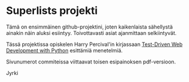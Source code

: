 Superlists projekti
===================

Tämä on ensimmäinen github-projektini, joten kaikenlaista sähellystä ainakin näin aluksi esiintyy. Toivottavasti asiat ajanmittaan selkiintyvät.

Tässä projektissa opiskelen Harry Percival'in kirjassaan [Test-Driven Web Development with Python](http://www.obeythetestinggoat.com/) esittämiä menetelmiä.

 Sivunumerot commiteissa viittaavat toisen esipainoksen pdf-versioon.

Jyrki